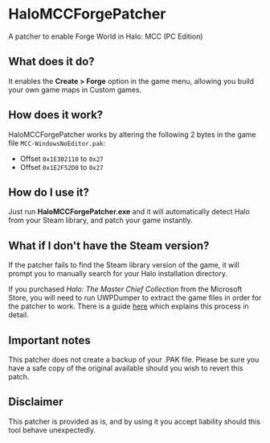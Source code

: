 # HaloMCCForgePatcher
A patcher to enable Forge World in Halo: MCC (PC Edition)

## What does it do?
It enables the **Create > Forge** option in the game menu, allowing you build your own game maps in Custom games.

## How does it work?
HaloMCCForgePatcher works by altering the following 2 bytes in the game file `MCC-WindowsNoEditor.pak`:

* Offset `0x1E302110` to `0x27`
* Offset `0x1E2F52D0` to `0x27`

## How do I use it?
Just run **HaloMCCForgePatcher.exe** and it will automatically detect Halo from your Steam library, and patch your game instantly.

## What if I don't have the Steam version?
If the patcher fails to find the Steam library version of the game, it will prompt you to manually search for your Halo installation directory.

If you purchased *Halo: The Master Chief Collection* from the Microsoft Store, you will need to run UWPDumper to extract the game files in order for the patcher to work. There is a guide [here](https://www.reddit.com/r/halomods/comments/e5tsmu/dumping_the_ms_store_version_of_halo_mcc/) which explains this process in detail.

## Important notes
This patcher does not create a backup of your .PAK file. Please be sure you have a safe copy of the original available should you wish to revert this patch.

## Disclaimer
This patcher is provided as is, and by using it you accept liability should this tool behave unexpectedly.